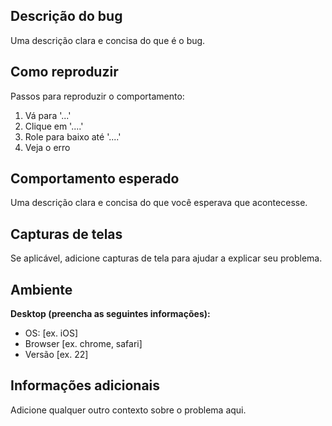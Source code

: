 ## Descrição do bug

Uma descrição clara e concisa do que é o bug.

## Como reproduzir

Passos para reproduzir o comportamento:
1. Vá para '...'
2. Clique em '....'
3. Role para baixo até '....'
4. Veja o erro

## Comportamento esperado

Uma descrição clara e concisa do que você esperava que acontecesse.

## Capturas de telas

Se aplicável, adicione capturas de tela para ajudar a explicar seu problema.

## Ambiente

**Desktop (preencha as seguintes informações):**
 - OS: [ex. iOS]
 - Browser [ex. chrome, safari]
 - Versão [ex. 22]

## Informações adicionais

Adicione qualquer outro contexto sobre o problema aqui.